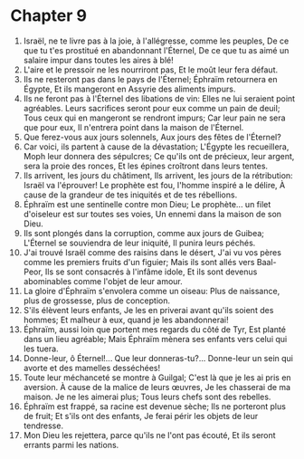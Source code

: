 # Chapter 9

1. Israël, ne te livre pas à la joie, à l'allégresse, comme les peuples, De ce que tu t'es prostitué en abandonnant l'Éternel, De ce que tu as aimé un salaire impur dans toutes les aires à blé!
2. L'aire et le pressoir ne les nourriront pas, Et le moût leur fera défaut.
3. Ils ne resteront pas dans le pays de l'Éternel; Éphraïm retournera en Égypte, Et ils mangeront en Assyrie des aliments impurs.
4. Ils ne feront pas à l'Éternel des libations de vin: Elles ne lui seraient point agréables. Leurs sacrifices seront pour eux comme un pain de deuil; Tous ceux qui en mangeront se rendront impurs; Car leur pain ne sera que pour eux, Il n'entrera point dans la maison de l'Éternel.
5. Que ferez-vous aux jours solennels, Aux jours des fêtes de l'Éternel?
6. Car voici, ils partent à cause de la dévastation; L'Égypte les recueillera, Moph leur donnera des sépulcres; Ce qu'ils ont de précieux, leur argent, sera la proie des ronces, Et les épines croîtront dans leurs tentes.
7. Ils arrivent, les jours du châtiment, Ils arrivent, les jours de la rétribution: Israël va l'éprouver! Le prophète est fou, l'homme inspiré a le délire, À cause de la grandeur de tes iniquités et de tes rébellions.
8. Éphraïm est une sentinelle contre mon Dieu; Le prophète... un filet d'oiseleur est sur toutes ses voies, Un ennemi dans la maison de son Dieu.
9. Ils sont plongés dans la corruption, comme aux jours de Guibea; L'Éternel se souviendra de leur iniquité, Il punira leurs péchés.
10. J'ai trouvé Israël comme des raisins dans le désert, J'ai vu vos pères comme les premiers fruits d'un figuier; Mais ils sont allés vers Baal-Peor, Ils se sont consacrés à l'infâme idole, Et ils sont devenus abominables comme l'objet de leur amour.
11. La gloire d'Éphraïm s'envolera comme un oiseau: Plus de naissance, plus de grossesse, plus de conception.
12. S'ils élèvent leurs enfants, Je les en priverai avant qu'ils soient des hommes; Et malheur à eux, quand je les abandonnerai!
13. Éphraïm, aussi loin que portent mes regards du côté de Tyr, Est planté dans un lieu agréable; Mais Éphraïm mènera ses enfants vers celui qui les tuera.
14. Donne-leur, ô Éternel!... Que leur donneras-tu?... Donne-leur un sein qui avorte et des mamelles desséchées!
15. Toute leur méchanceté se montre à Guilgal; C'est là que je les ai pris en aversion. À cause de la malice de leurs œuvres, Je les chasserai de ma maison. Je ne les aimerai plus; Tous leurs chefs sont des rebelles.
16. Éphraïm est frappé, sa racine est devenue sèche; Ils ne porteront plus de fruit; Et s'ils ont des enfants, Je ferai périr les objets de leur tendresse.
17. Mon Dieu les rejettera, parce qu'ils ne l'ont pas écouté, Et ils seront errants parmi les nations.

